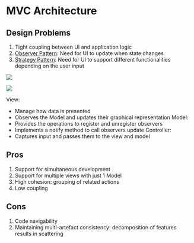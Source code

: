 # MVC Architecture
## Design Problems
1. Tight coupling between UI and application logic
2. [Observer Pattern](Notes/Observer%20Pattern.md): Need for UI to update when state changes
3. [Strategy Pattern](Notes/Strategy%20Pattern.md): Need for UI to support different functionalities depending on the user input

![](https://i.imgur.com/bLAeQ9M.png)

![](https://i.imgur.com/A1cpmcm.png)

View:
- Manage how data is presented
- Observes the Model and updates their graphical representation
Model:
- Provides the operations to register and unregister observers
- Implements a notify method to call observers update
Controller:
- Captures input and passes them to the view and model

## Pros
1. Support for simultaneous development
2. Support for multiple views with just 1 Model
3. High cohesion: grouping of related actions
4. Low coupling

## Cons
1. Code navigability
2. Maintaining multi-artefact consistency: decomposition of features results in scattering
